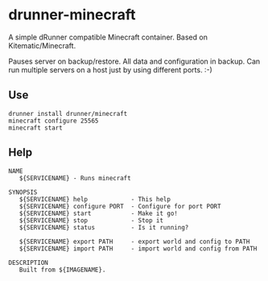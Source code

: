 # drunner-minecraft

A simple dRunner compatible Minecraft container. Based on Kitematic/Minecraft.

Pauses server on backup/restore. All data and configuration in backup. Can run multiple servers on
a host just by using different ports. :-)

## Use

```
drunner install drunner/minecraft
minecraft configure 25565
minecraft start
```

## Help

```
NAME
   ${SERVICENAME} - Runs minecraft
       
SYNOPSIS
   ${SERVICENAME} help            - This help
   ${SERVICENAME} configure PORT  - Configure for port PORT
   ${SERVICENAME} start           - Make it go!
   ${SERVICENAME} stop            - Stop it
   ${SERVICENAME} status          - Is it running?
   
   ${SERVICENAME} export PATH     - export world and config to PATH
   ${SERVICENAME} import PATH     - import world and config from PATH
   
DESCRIPTION
   Built from ${IMAGENAME}.   
```